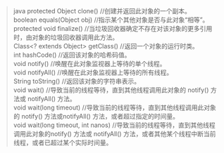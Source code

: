 > java
    protected Object clone() //创建并返回此对象的一个副本。<br/>
    boolean equals(Object obj) //指示某个其他对象是否与此对象“相等”。<br/>
    protected void finalize() //当垃圾回收器确定不存在对该对象的更多引用时，由对象的垃圾回收器调用此方法。<br/>
    Class<? extends Object> getClass() //返回一个对象的运行时类。<br/>
    int hashCode() //返回该对象的哈希码值。<br/>
    void notify() //唤醒在此对象监视器上等待的单个线程。<br/>
    void notifyAll() //唤醒在此对象监视器上等待的所有线程。<br/>
    String toString() //返回该对象的字符串表示。<br/>
    void wait() //导致当前的线程等待，直到其他线程调用此对象的 notify() 方法或 notifyAll() 方法。<br/>
    void wait(long timeout) //导致当前的线程等待，直到其他线程调用此对象的 notify() 方法或notifyAll() 方法，或者超过指定的时间量。<br/>
    void wait(long timeout, int nanos) //导致当前的线程等待，直到其他线程调用此对象的notify() 方法或 notifyAll() 方法，或者其他某个线程中断当前线程，或者已超过某个实际时间量。<br/>